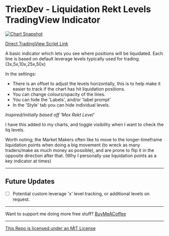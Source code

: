 # TriexDev - Liquidation Rekt Levels TradingView Indicator
[![Chart Snapshot](https://www.tradingview.com/x/D44FB7NQ)](https://www.tradingview.com/x/D44FB7NQ)

[Direct TradingView Script Link](https://www.tradingview.com/script/ugPDLh0B-TriexDev-Liquidation-Rekt-Levels/)

A basic indicator which lets you see where positions will be liquidated. Each line is based on default leverage levels typically used for trading. (3x,5x,10x,25x,50x)

In the settings:
- There is an offset to adjust the levels horizontally, this is to help make it easier to track if the chart has hit liquidation positions.
- You can change colours/opacity of the lines.
- You can hide the 'Labels', and/or 'label prompt'
- In the 'Style' tab you can hide individual levels.

_Inspired/initially based off 'Mex Rekt Level'_

I have this added to my charts, and toggle visibility when I want to check the liq levels.

Worth noting; the Market Makers often like to move to the longer-timeframe liquidation points when doing a big movement (to wreck as many traders/make as much money as possible), and are prone to flip it in the opposite direction after that. 
(Why I personally use liquidation points as a key indicator at times)

---
## Future Updates
- [ ] Potential custom leverage 'x' level tracking, or additional levels on request.

---

Want to support me doing more free stuff? <a href="https://buymeacoffee.com/Triex">BuyMeACoffee</a>

---

[This Repo is licensed under an MIT License](./LICENSE)
